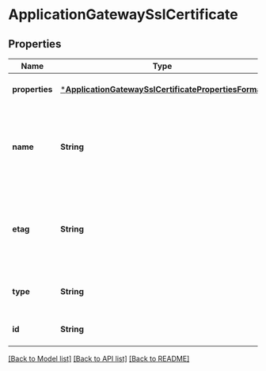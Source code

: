 # ApplicationGatewaySslCertificate


## Properties
Name | Type | Description | Notes
------------ | ------------- | ------------- | -------------
**properties** | [***ApplicationGatewaySslCertificatePropertiesFormat**](ApplicationGatewaySslCertificatePropertiesFormat.md) |  | [optional] [default to nothing]
**name** | **String** | Name of the SSL certificate that is unique within an Application Gateway. | [optional] [default to nothing]
**etag** | **String** | A unique read-only string that changes whenever the resource is updated. | [optional] [readonly] [default to nothing]
**type** | **String** | Type of the resource. | [optional] [readonly] [default to nothing]
**id** | **String** | Resource ID. | [optional] [default to nothing]


[[Back to Model list]](../README.md#models) [[Back to API list]](../README.md#api-endpoints) [[Back to README]](../README.md)


